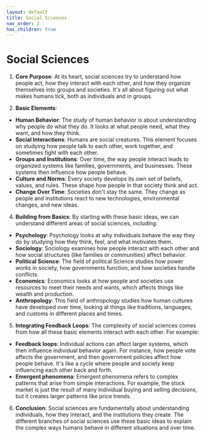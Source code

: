 ```yaml
---
layout: default
title: Social Sciences
nav_order: 2
has_children: true
---
```


# **Social Sciences**

1. **Core Purpose**: At its heart, social sciences try to understand how people act, how they interact with each other, and how they organize themselves into groups and societies. It's all about figuring out what makes humans tick, both as individuals and in groups.

2. **Basic Elements**:
* **Human Behavior**: The study of human behavior is about understanding why people do what they do. It looks at what people need, what they want, and how they think.
* **Social Interactions**: Humans are social creatures. This element focuses on studying how people talk to each other, work together, and sometimes fight with each other.
* **Groups and Institutions**: Over time, the way people interact leads to organized systems like families, governments, and businesses. These systems then influence how people behave.
* **Culture and Norms**: Every society develops its own set of beliefs, values, and rules. These shape how people in that society think and act.
* **Change Over Time**: Societies don't stay the same. They change as people and institutions react to new technologies, environmental changes, and new ideas.

4. **Building from Basics**: By starting with these basic ideas, we can understand different areas of social sciences, including:
* **Psychology**: Psychology looks at why individuals behave the way they do by studying how they think, feel, and what motivates them.
* **Sociology**: Sociology examines how people interact with each other and how social structures (like families or communities) affect behavior.
* **Political Science**: The field of political Science studies how power works in society, how governments function, and how societies handle conflicts.
* **Economics**: Economics looks at how people and societies use resources to meet their needs and wants, which affects things like wealth and production.
* **Anthropology**: This field of anthropology studies how human cultures have developed over time, looking at things like traditions, languages, and customs in different places and times.

5. **Integrating Feedback Loops**: The complexity of social sciences comes from how all these basic elements interact with each other. For example:
* **Feedback loops**: Individual actions can affect larger systems, which then influence individual behavior again. For instance, how people vote affects the government, and then government policies affect how people behave. It's like a cycle where people and society keep influencing each other back and forth.
* **Emergent phenomena**: Emergent phenomena refers to complex patterns that arise from simple interactions. For example, the stock market is just the result of many individual buying and selling decisions, but it creates larger patterns like price trends.

6. **Conclusion**: Social sciences are fundamentally about understanding individuals, how they interact, and the institutions they create. The different branches of social sciences use these basic ideas to explain the complex ways humans behave in different situations and over time.

